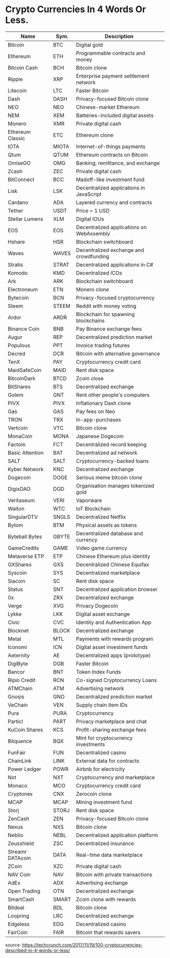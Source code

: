 # Crypto Currencies In 4 Words Or Less.

Name            | Sym.  | Description                              
----------------|-------|------------------------------------------
Bitcoin         | BTC   | Digital gold                             
Ethereum        | ETH   | Programmable contracts and money         
Bitcoin Cash    | BCH   | Bitcoin clone                            
Ripple          | XRP   | Enterprise payment settlement network    
Litecoin        | LTC   | Faster Bitcoin                           
Dash            | DASH  | Privacy-focused Bitcoin clone            
NEO             | NEO   | Chinese-market Ethereum                  
NEM             | XEM   | Batteries-included digital assets        
Monero          | XMR   | Private digital cash                     
Ethereum Classic| ETC   | Ethereum clone                           
IOTA            | MIOTA | Internet-of-things payments              
Qtum            | QTUM  | Ethereum contracts on Bitcoin            
OmiseGO         | OMG   | Banking, remittance, and exchange        
Zcash           | ZEC   | Private digital cash                     
BitConnect      | BCC   | Madoff-like investment fund              
Lisk            | LSK   | Decentralized applications in JavaScript 
Cardano         | ADA   | Layered currency and contracts           
Tether          | USDT  | Price = 1 USD                            
Stellar Lumens  | XLM   | Digital IOUs                             
EOS             | EOS   | Decentralized applications on WebAssembly
Hshare          | HSR   | Blockchain switchboard                   
Waves           | WAVES | Decentralized exchange and crowdfunding  
Stratis         | STRAT | Decentralized applications in C#         
Komodo          | KMD   | Decentralized ICOs                       
Ark             | ARK   | Blockchain switchboard                   
Electroneum     | ETN   | Monero clone                             
Bytecoin        | BCN   | Privacy-focused cryptocurrency           
Steem           | STEEM | Reddit with money voting                 
Ardor           | ARDR  | Blockchain for spawning blockchains      
Binance Coin    | BNB   | Pay Binance exchange fees                
Augur           | REP   | Decentralized prediction market          
Populous        | PPT   | Invoice trading futures                  
Decred          | DCR   | Bitcoin with alternative governance      
TenX            | PAY   | Cryptocurrency credit card               
MaidSafeCoin    | MAID  | Rent disk space                          
BitcoinDark     | BTCD  | Zcoin close                              
BitShares       | BTS   | Decentralized exchange                   
Golem           | GNT   | Rent other people's computers            
PIVX            | PIVX  | Inflationary Dash clone                  
Gas             | GAS   | Pay fees on Neo                          
TRON            | TRX   | In-app-purchases                         
Vertcoin        | VTC   | Bitcoin clone                            
MonaCoin        | MONA  | Japanese Dogecoin                        
Factom          | FCT   | Decentralized record keeping             
Basic Attention | BAT   | Decentralized ad network                 
SALT            | SALT  | Cryptocurrency-backed loans              
Kyber Network   | KNC   | Decentralized exchange                   
Dogecoin        | DOGE  | Serious meme bitcoin clone               
DigixDAO        | DGD   | Organisation manages tokenized gold      
Veritaseum      | VERI  | Vaporware                                
Walton          | WTC   | IoT Blockchain                           
SingularDTV     | SNGLS | Decentralized Netflix                    
Bytom           | BTM   | Physical assets as tokens                
Byteball Bytes  | GBYTE | Decentralized database and currency      
GameCredits     | GAME  | Video game currency                      
Metaverse ETP   | ETP   | Chinese Ethereum plus identity           
GXShares        | GXS   | Decentralized Chinese Equifax            
Syscoin         | SYS   | Decentralized marketplace                
Siacoin         | SC    | Rent disk space                          
Status          | SNT   | Decentralized application browser        
0x              | ZRX   | Decentralized exchange                   
Verge           | XVG   | Privacy Dogecoin                         
Lykke           | LKK   | Digital asset exchange                   
Civic           | CVC   | Identity and Authentication App          
Blocknet        | BLOCK | Decentralized exchange                   
Metal           | MTL   | Payments with rewards program            
Iconomi         | ICN   | Digital asset investment funds           
Aeternity       | AE    | Decentralized apps (prototype)           
DigiByte        | DGB   | Faster Bitcoin                           
Bancor          | BNT   | Token Index Funds                        
Ripio Credit    | RCN   | Co-signed Cryptocurrency Loans           
ATMChain        | ATM   | Advertising network                      
Gnosis          | GNO   | Decentralized prediction market          
VeChain         | VEN   | Supply chain item IDs                    
Pura            | PURA  | Cryptocurrency                           
Particl         | PART  | Privacy marketplace and chat             
KuCoin Shares   | KCS   | Profit-sharing exchange fees             
Bitquence       | BQX   | Mint for cryptocurrency investments      
FunFair         | FUN   | Decentralized casino                     
ChainLink       | LINK  | External data for contracts              
Power Ledger    | POWR  | Airbnb for electricity                   
Nxt             | NXT   | Cryptocurrency and marketplace           
Monaco          | MCO   | Cryptocurrency credit card               
Cryptonex       | CNX   | Zerocoin clone                           
MCAP            | MCAP  | Mining investment fund                   
Storj           | STORJ | Rent disk space                          
ZenCash         | ZEN   | Privacy-focused Bitcoin clone            
Nexus           | NXS   | Bitcoin clone                            
Neblio          | NEBL  | Decentralized application platform       
Zeusshield      | ZSC   | Decentralized insurance                  
Streamr DATAcoin| DATA  | Real-time data marketplace               
ZCoin           | XZC   | Private digital cash                     
NAV Coin        | NAV   | Bitcoin with private transactions        
AdEx            | ADX   | Advertising exchange                     
Open Trading    | OTN   | Decentralized exchange                   
SmartCash       | SMART | Zcoin clone with rewards                 
Bitdeal         | BDL   | Bitcoin clone                            
Loopring        | LRC   | Decentralized exchange                   
Edgeless        | EDG   | Decentralized casino                     
FairCoin        | FAIR  | Bitcoin that rewards savers

source: https://techcrunch.com/2017/11/19/100-cryptocurrencies-described-in-4-words-or-less/

